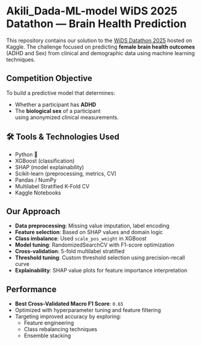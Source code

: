 # Akili_Dada-ML-model  WiDS 2025 Datathon — Brain Health Prediction

This repository contains our solution to the [WiDS Datathon 2025](https://www.kaggle.com/competitions/widsdatathon2025) hosted on Kaggle. The challenge focused on predicting **female brain health outcomes** (ADHD and Sex) from clinical and demographic data using machine learning techniques.

## Competition Objective
To build a predictive model that determines:
- Whether a participant has **ADHD**
- The **biological sex** of a participant  
using anonymized clinical measurements.

## 🛠 Tools & Technologies Used
- Python 🐍
- XGBoost (classification)
- SHAP (model explainability)
- Scikit-learn (preprocessing, metrics, CV)
- Pandas / NumPy
- Multilabel Stratified K-Fold CV
- Kaggle Notebooks

## Our Approach
- **Data preprocessing**: Missing value imputation, label encoding
- **Feature selection**: Based on SHAP values and domain logic
- **Class imbalance**: Used `scale_pos_weight` in XGBoost
- **Model tuning**: RandomizedSearchCV with F1-score optimization
- **Cross-validation**: 5-fold multilabel stratified
- **Threshold tuning**: Custom threshold selection using precision-recall curve
- **Explainability**: SHAP value plots for feature importance interpretation

##  Performance
- **Best Cross-Validated Macro F1 Score**: `0.65`
- Optimized with hyperparameter tuning and feature filtering
- Targeting improved accuracy by exploring:
  - Feature engineering
  - Class rebalancing techniques
  - Ensemble stacking



